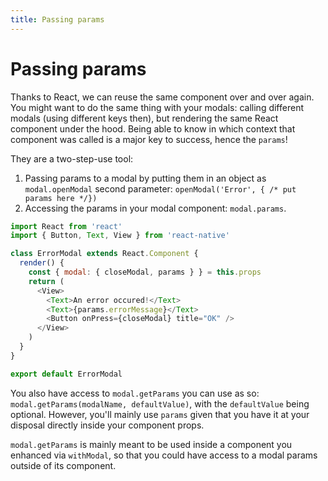 ```yaml
---
title: Passing params
---
```


# Passing params

Thanks to React, we can reuse the same component over and over again. You might want to do the same thing with your modals: calling different modals \(using different keys then\), but rendering the same React component under the hood. Being able to know in which context that component was called is a major key to success, hence the `params`!

They are a two-step-use tool:

1. Passing params to a modal by putting them in an object as `modal.openModal` second parameter: `openModal('Error', { /* put params here */})`
2. Accessing the params in your modal component: `modal.params`.

```javascript
import React from 'react'
import { Button, Text, View } from 'react-native'

class ErrorModal extends React.Component {
  render() {
    const { modal: { closeModal, params } } = this.props
    return (
      <View>
        <Text>An error occured!</Text>
        <Text>{params.errorMessage}</Text>
        <Button onPress={closeModal} title="OK" />
      </View>
    )
  }
}

export default ErrorModal
```

You also have access to `modal.getParams` you can use as so: `modal.getParams(modalName, defaultValue)`, with the `defaultValue` being optional. However, you'll mainly use `params` given that you have it at your disposal directly inside your component props.

`modal.getParams` is mainly meant to be used inside a component you enhanced via `withModal`, so that you could have access to a modal params outside of its component.

